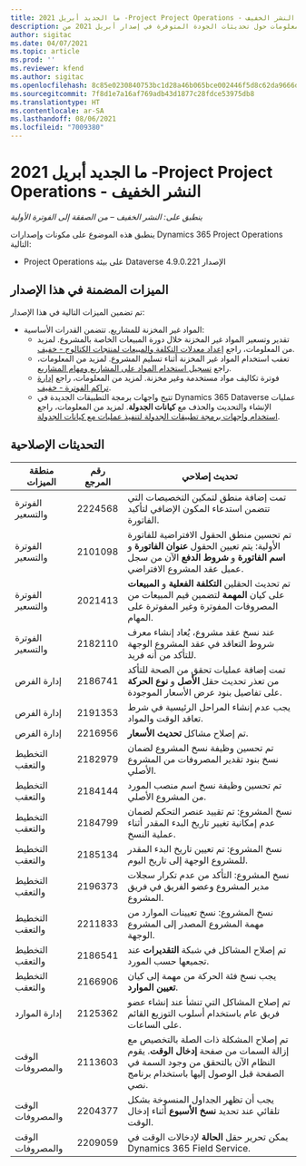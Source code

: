 ```yaml
---
title: ما الجديد أبريل 2021 -Project Project Operations - النشر الخفيف
description: يوفر هذا الموضوع معلومات حول تحديثات الجودة المتوفرة في إصدار أبريل 2021 من Project Operations - النشر الخفيف.
author: sigitac
ms.date: 04/07/2021
ms.topic: article
ms.prod: ''
ms.reviewer: kfend
ms.author: sigitac
ms.openlocfilehash: 8c85e0230840753bc1d28a46b065bce002446f5d8c62da9666d58bc9d2a68af8
ms.sourcegitcommit: 7f8d1e7a16af769adb43d1877c28fdce53975db8
ms.translationtype: HT
ms.contentlocale: ar-SA
ms.lasthandoff: 08/06/2021
ms.locfileid: "7009380"
---
```

# <a name="whats-new-april-2021---project-operations-lite-deployment"></a>ما الجديد أبريل 2021 -Project Project Operations - النشر الخفيف

_ينطبق على: النشر الخفيف – من الصفقة إلى الفوترة الأولية_

ينطبق هذه الموضوع على مكونات وإصدارات Dynamics 365 Project Operations التالية:

  - Project Operations على بيئة Dataverse الإصدار 4.9.0.221 

## <a name="features-included-in-this-release"></a>الميزات المضمنة في هذا الإصدار

تم تضمين الميزات التالية في هذا الإصدار:

- المواد غير المخزنة للمشاريع. تتضمن القدرات الأساسية:
  - تقدير وتسعير المواد غير المخزنة خلال دورة المبيعات الخاصة بالمشروع. لمزيد من المعلومات، راجع [إعداد معدلات التكلفة والمبيعات لمنتجات الكتالوج - خفيف](../pricing-costing/set-up-cost-sales-rates-catalog-products.md).
  - تعقب استخدام المواد غير المخزنة أثناء تسليم المشروع. لمزيد من المعلومات، راجع [تسجيل استخدام المواد على المشاريع ومهام المشاريع](../../material/material-usage-log.md).
  - فوترة تكاليف مواد مستخدمة وغير مخزنة. لمزيد من المعلومات، راجع [إدارة تراكم الفوترة - خفيف‬](../proforma-invoicing/manage-billing-backlog-sales.md#product-billing-backlog).
  - تتيح واجهات برمجة التطبيقات الجديدة في Dynamics 365 Dataverse عمليات الإنشاء والتحديث والحذف مع **كيانات الجدولة**. لمزيد من المعلومات، راجع [استخدام واجهات برمجة تطبيقات الجدولة لتنفيذ عمليات مع كيانات الجدولة](../../project-management/schedule-api-preview.md).

## <a name="quality-updates"></a>التحديثات الإصلاحية

| **منطقة الميزات** | **رقم المرجع** | **تحديث إصلاحي** |
| --- | --- | --- |
| الفوترة والتسعير | 2224568  | تمت إضافة منطق لتمكين التخصيصات التي تتضمن استدعاء المكون الإضافي لتأكيد الفاتورة. |
| الفوترة والتسعير | 2101098  | تم تحسين منطق الحقول الافتراضية للفاتورة الأولية: يتم تعيين الحقول **عنوان الفاتورة** و **اسم الفاتورة‬** و **شروط الدفع** الآن من سجل عميل عقد المشروع الافتراضي. |
| الفوترة والتسعير | 2021413  | تم تحديث الحقلين **التكلفة الفعلية** و **المبيعات** على كيان **المهمة** لتضمين قيم المبيعات من المصروفات المفوترة وغير المفوترة على المهام. |
| الفوترة والتسعير | 2182110  | عند نسخ عقد مشروع، يُعاد إنشاء معرف شروط التعاقد في عقد المشروع الوجهة للتأكد من أنه فريد. |
| إدارة الفرص | 2186741  | تمت إضافة عمليات تحقق من الصحة للتأكد من تعذر تحديث حقل **الأصل** و **نوع الحركة** على تفاصيل بنود عرض الأسعار الموجودة. |
| إدارة الفرص | 2191353  | يجب عدم إنشاء المراحل الرئيسية في شرط تعاقد الوقت والمواد. |
| إدارة الفرص | 2216956  | تم إصلاح مشاكل **تحديث الأسعار**. |
| التخطيط والتعقب | 2182979  | تم تحسين وظيفة نسخ المشروع لضمان نسخ بنود تقدير المصروفات من المشروع الأصلي. |
| التخطيط والتعقب | 2184144  | تم تحسين وظيفة نسخ اسم منصب المورد من المشروع الأصلي. |
| التخطيط والتعقب | 2184799  | نسخ المشروع: تم تقييد عنصر التحكم لضمان عدم إمكانية تغيير تاريخ البدء المقدر أثناء عملية النسخ. |
| التخطيط والتعقب | 2185134  | نسخ المشروع: تم تعيين تاريخ البدء المقدر للمشروع الوجهة إلى تاريخ اليوم. |
| التخطيط والتعقب | 2196373  | نسخ المشروع: التأكد من عدم تكرار سجلات مدير المشروع وعضو الفريق في فريق المشروع. |
| التخطيط والتعقب | 2211833  | نسخ المشروع: نسخ تعيينات الموارد من مهمة المشروع المصدر إلى المشروع الوجهة. |
| التخطيط والتعقب | 2186541  | تم إصلاح المشاكل في شبكة **التقديرات** عند تجميعها حسب المورد. |
| التخطيط والتعقب | 2166906  | يجب نسخ فئة الحركة من مهمة إلى كيان **تعيين الموارد**. |
| إدارة الموارد | 2125362  | تم إصلاح المشاكل التي تنشأ عند إنشاء عضو فريق عام باستخدام أسلوب التوزيع القائم على الساعات. |
| الوقت والمصروفات | 2113603  | تم إصلاح المشكلة ذات الصلة بالتخصيص مع إزالة السمات من صفحة **إدخال الوقت**. يقوم النظام الآن بالتحقق من وجود السمة في الصفحة قبل الوصول إليها باستخدام برنامج نصي. |
| الوقت والمصروفات | 2204377  | يجب أن تظهر الجداول المنسوخة بشكل تلقائي عند تحديد **نسخ الأسبوع** أثناء إدخال الوقت. |
| الوقت والمصروفات | 2209059  | يمكن تحرير حقل **الحالة** لإدخالات الوقت في Dynamics 365 Field Service. |
